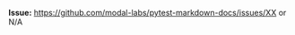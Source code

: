 <!--
  ✍️ Write a short summary of this change, then request review from a recent contributor.
-->

**Issue:** https://github.com/modal-labs/pytest-markdown-docs/issues/XX or N/A

